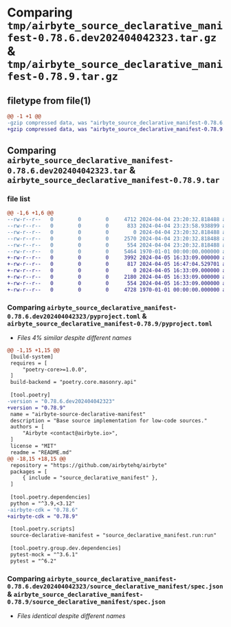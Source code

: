 # Comparing `tmp/airbyte_source_declarative_manifest-0.78.6.dev202404042323.tar.gz` & `tmp/airbyte_source_declarative_manifest-0.78.9.tar.gz`

## filetype from file(1)

```diff
@@ -1 +1 @@
-gzip compressed data, was "airbyte_source_declarative_manifest-0.78.6.dev202404042323.tar", max compression
+gzip compressed data, was "airbyte_source_declarative_manifest-0.78.9.tar", max compression
```

## Comparing `airbyte_source_declarative_manifest-0.78.6.dev202404042323.tar` & `airbyte_source_declarative_manifest-0.78.9.tar`

### file list

```diff
@@ -1,6 +1,6 @@
--rw-r--r--   0        0        0     4712 2024-04-04 23:20:32.818488 airbyte_source_declarative_manifest-0.78.6.dev202404042323/README.md
--rw-r--r--   0        0        0      833 2024-04-04 23:23:58.938899 airbyte_source_declarative_manifest-0.78.6.dev202404042323/pyproject.toml
--rw-r--r--   0        0        0        0 2024-04-04 23:20:32.818488 airbyte_source_declarative_manifest-0.78.6.dev202404042323/source_declarative_manifest/__init__.py
--rw-r--r--   0        0        0     2570 2024-04-04 23:20:32.818488 airbyte_source_declarative_manifest-0.78.6.dev202404042323/source_declarative_manifest/run.py
--rw-r--r--   0        0        0      554 2024-04-04 23:20:32.818488 airbyte_source_declarative_manifest-0.78.6.dev202404042323/source_declarative_manifest/spec.json
--rw-r--r--   0        0        0     5464 1970-01-01 00:00:00.000000 airbyte_source_declarative_manifest-0.78.6.dev202404042323/PKG-INFO
+-rw-r--r--   0        0        0     3992 2024-04-05 16:33:09.000000 airbyte_source_declarative_manifest-0.78.9/README.md
+-rw-r--r--   0        0        0      817 2024-04-05 16:47:04.529701 airbyte_source_declarative_manifest-0.78.9/pyproject.toml
+-rw-r--r--   0        0        0        0 2024-04-05 16:33:09.000000 airbyte_source_declarative_manifest-0.78.9/source_declarative_manifest/__init__.py
+-rw-r--r--   0        0        0     2180 2024-04-05 16:33:09.000000 airbyte_source_declarative_manifest-0.78.9/source_declarative_manifest/run.py
+-rw-r--r--   0        0        0      554 2024-04-05 16:33:09.000000 airbyte_source_declarative_manifest-0.78.9/source_declarative_manifest/spec.json
+-rw-r--r--   0        0        0     4728 1970-01-01 00:00:00.000000 airbyte_source_declarative_manifest-0.78.9/PKG-INFO
```

### Comparing `airbyte_source_declarative_manifest-0.78.6.dev202404042323/pyproject.toml` & `airbyte_source_declarative_manifest-0.78.9/pyproject.toml`

 * *Files 4% similar despite different names*

```diff
@@ -1,15 +1,15 @@
 [build-system]
 requires = [
     "poetry-core>=1.0.0",
 ]
 build-backend = "poetry.core.masonry.api"
 
 [tool.poetry]
-version = "0.78.6.dev202404042323"
+version = "0.78.9"
 name = "airbyte-source-declarative-manifest"
 description = "Base source implementation for low-code sources."
 authors = [
     "Airbyte <contact@airbyte.io>",
 ]
 license = "MIT"
 readme = "README.md"
@@ -18,15 +18,15 @@
 repository = "https://github.com/airbytehq/airbyte"
 packages = [
     { include = "source_declarative_manifest" },
 ]
 
 [tool.poetry.dependencies]
 python = "^3.9,<3.12"
-airbyte-cdk = "0.78.6"
+airbyte-cdk = "0.78.9"
 
 [tool.poetry.scripts]
 source-declarative-manifest = "source_declarative_manifest.run:run"
 
 [tool.poetry.group.dev.dependencies]
 pytest-mock = "^3.6.1"
 pytest = "^6.2"
```

### Comparing `airbyte_source_declarative_manifest-0.78.6.dev202404042323/source_declarative_manifest/spec.json` & `airbyte_source_declarative_manifest-0.78.9/source_declarative_manifest/spec.json`

 * *Files identical despite different names*

